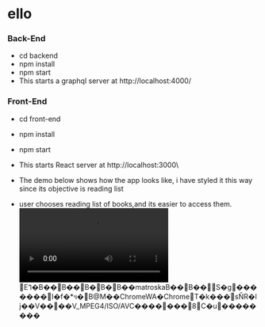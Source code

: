# ello
 
### Back-End
- cd backend
- npm install
- npm start
- This starts a graphql server at http://localhost:4000/

### Front-End
- cd front-end
- npm install
- npm start
- This starts React server at http://localhost:3000\

- The demo below shows how the app looks like, i have styled it this way since its objective is reading list
- user chooses reading list of books,and its easier to access them.
<video controls src="record.mp4" title="demo video">click here</video>
Eߣ�B��B��B�B�B��matroskaB��B��S�g�������I�f�*ױ�B@M��ChromeWA�ChromeT�k���ׁsŇR�lj��V����V_MPEG4/ISO/AVC�������8C�u��������
